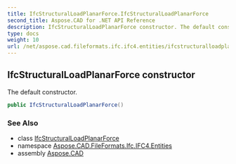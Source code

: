 ```yaml
---
title: IfcStructuralLoadPlanarForce.IfcStructuralLoadPlanarForce
second_title: Aspose.CAD for .NET API Reference
description: IfcStructuralLoadPlanarForce constructor. The default constructor
type: docs
weight: 10
url: /net/aspose.cad.fileformats.ifc.ifc4.entities/ifcstructuralloadplanarforce/ifcstructuralloadplanarforce/
---
```

## IfcStructuralLoadPlanarForce constructor

The default constructor.

```csharp
public IfcStructuralLoadPlanarForce()
```

### See Also

* class [IfcStructuralLoadPlanarForce](../)
* namespace [Aspose.CAD.FileFormats.Ifc.IFC4.Entities](../../ifcstructuralloadplanarforce/)
* assembly [Aspose.CAD](../../../)


